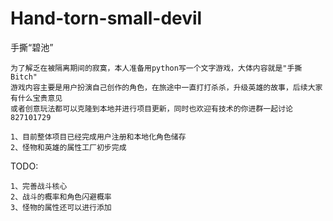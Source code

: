 # Hand-torn-small-devil
手撕“碧池”
```
为了解乏在被隔离期间的寂寞，本人准备用python写一个文字游戏，大体内容就是"手撕Bitch"
游戏内容主要是用户扮演自己创作的角色，在旅途中一直打打杀杀，升级英雄的故事，后续大家有什么宝贵意见
或者创意玩法都可以克隆到本地并进行项目更新，同时也欢迎有技术的你进群一起讨论 827101729 
```

```
1、目前整体项目已经完成用户注册和本地化角色储存
2、怪物和英雄的属性工厂初步完成
```
TODO:
```
1、完善战斗核心
2、战斗的概率和角色闪避概率
3、怪物的属性还可以进行添加
```